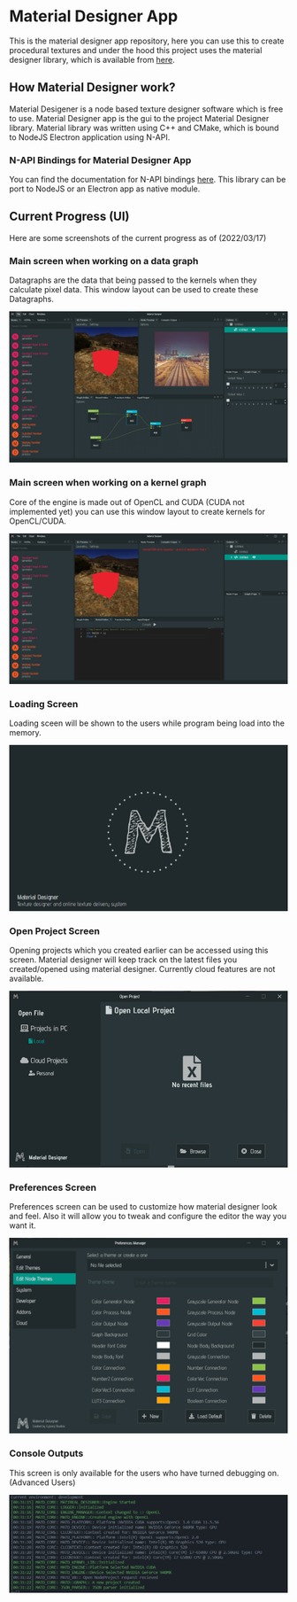 # Material Designer App

This is the material designer app repository, here you can use this to create procedural textures and under the hood this project uses the material designer library, which is available from [here](https://github.com/lazzy07/material_designer_library).

## How Material Designer work?

Material Desigener is a node based texture designer software which is free to use. Material Designer app is the gui to the project Material Designer library. Material library was written using C++ and CMake, which is bound to NodeJS Electron application using N-API.

### N-API Bindings for Material Designer App

You can find the documentation for N-API bindings [here](https://github.com/lazzy07/material_designer_library/tree/main/matd_v8). This library can be port to NodeJS or an Electron app as native module.

## Current Progress (UI)

Here are some screenshots of the current progress as of (2022/03/17)

### Main screen when working on a data graph

Datagraphs are the data that being passed to the kernels when they calculate pixel data. This window layout can be used to create these Datagraphs.

![screenshot](screenshot_2022_03_17_data_graph.png)

### Main screen when working on a kernel graph

Core of the engine is made out of OpenCL and CUDA (CUDA not implemented yet) you can use this window layout to create kernels for OpenCL/CUDA.

![screenshot](screenshot_2022_03_17_kernel_editor.png)

### Loading Screen

Loading sceen will be shown to the users while program being load into the memory.

![screenshot](screenshot_2022_03_17_loading_screen.png)

### Open Project Screen

Opening projects which you created earlier can be accessed using this screen. Material designer will keep track on the latest files you created/opened using material designer. Currently cloud features are not available.

![screenshot](screenshot_2022_03_17_open_project.png)

### Preferences Screen

Preferences screen can be used to customize how material designer look and feel. Also it will allow you to tweak and configure the editor the way you want it.

![screenshot](screenshot_2022_03_17_preferences.png)

### Console Outputs

This screen is only available for the users who have turned debugging on. (Advanced Users)

![screenshot](screenshot_2022_03_17_console.png)
